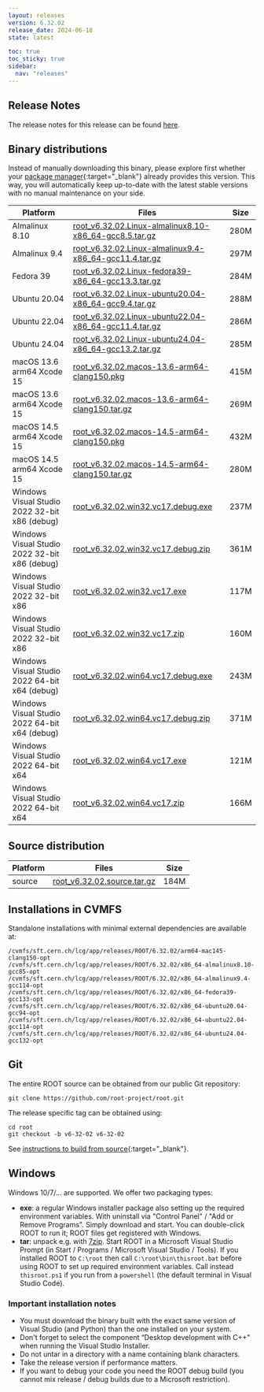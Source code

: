 ```yaml
---
layout: releases
version: 6.32.02
release_date: 2024-06-18
state: latest

toc: true
toc_sticky: true
sidebar:
  nav: "releases"
---
```



## Release Notes

The release notes for this release can be found [here](https://root.cern/doc/v632/release-notes.html#release-6.32.02).

## Binary distributions

Instead of manually downloading this binary, please explore first whether your [package manager](../../install/#install-via-a-package-manager){:target="\_blank"} already provides this version.
This way, you will automatically keep up-to-date with the latest stable versions with no manual maintenance on your side.

| Platform       | Files | Size |
|-----------|-------|-----|
| Almalinux 8.10 | [root_v6.32.02.Linux-almalinux8.10-x86_64-gcc8.5.tar.gz](https://root.cern/download/root_v6.32.02.Linux-almalinux8.10-x86_64-gcc8.5.tar.gz) | 280M |
| Almalinux 9.4 | [root_v6.32.02.Linux-almalinux9.4-x86_64-gcc11.4.tar.gz](https://root.cern/download/root_v6.32.02.Linux-almalinux9.4-x86_64-gcc11.4.tar.gz) | 297M |
| Fedora 39 | [root_v6.32.02.Linux-fedora39-x86_64-gcc13.3.tar.gz](https://root.cern/download/root_v6.32.02.Linux-fedora39-x86_64-gcc13.3.tar.gz) | 284M |
| Ubuntu 20.04 | [root_v6.32.02.Linux-ubuntu20.04-x86_64-gcc9.4.tar.gz](https://root.cern/download/root_v6.32.02.Linux-ubuntu20.04-x86_64-gcc9.4.tar.gz) | 288M |
| Ubuntu 22.04 | [root_v6.32.02.Linux-ubuntu22.04-x86_64-gcc11.4.tar.gz](https://root.cern/download/root_v6.32.02.Linux-ubuntu22.04-x86_64-gcc11.4.tar.gz) | 286M |
| Ubuntu 24.04 | [root_v6.32.02.Linux-ubuntu24.04-x86_64-gcc13.2.tar.gz](https://root.cern/download/root_v6.32.02.Linux-ubuntu24.04-x86_64-gcc13.2.tar.gz) | 285M |
| macOS 13.6 arm64 Xcode 15 | [root_v6.32.02.macos-13.6-arm64-clang150.pkg](https://root.cern/download/root_v6.32.02.macos-13.6-arm64-clang150.pkg) | 415M |
| macOS 13.6 arm64 Xcode 15 | [root_v6.32.02.macos-13.6-arm64-clang150.tar.gz](https://root.cern/download/root_v6.32.02.macos-13.6-arm64-clang150.tar.gz) | 269M |
| macOS 14.5 arm64 Xcode 15 | [root_v6.32.02.macos-14.5-arm64-clang150.pkg](https://root.cern/download/root_v6.32.02.macos-14.5-arm64-clang150.pkg) | 432M |
| macOS 14.5 arm64 Xcode 15 | [root_v6.32.02.macos-14.5-arm64-clang150.tar.gz](https://root.cern/download/root_v6.32.02.macos-14.5-arm64-clang150.tar.gz) | 280M |
| Windows Visual Studio 2022 32-bit x86  (debug) | [root_v6.32.02.win32.vc17.debug.exe](https://root.cern/download/root_v6.32.02.win32.vc17.debug.exe) | 237M |
| Windows Visual Studio 2022 32-bit x86  (debug) | [root_v6.32.02.win32.vc17.debug.zip](https://root.cern/download/root_v6.32.02.win32.vc17.debug.zip) | 361M |
| Windows Visual Studio 2022 32-bit x86  | [root_v6.32.02.win32.vc17.exe](https://root.cern/download/root_v6.32.02.win32.vc17.exe) | 117M |
| Windows Visual Studio 2022 32-bit x86  | [root_v6.32.02.win32.vc17.zip](https://root.cern/download/root_v6.32.02.win32.vc17.zip) | 160M |
| Windows Visual Studio 2022 64-bit x64  (debug) | [root_v6.32.02.win64.vc17.debug.exe](https://root.cern/download/root_v6.32.02.win64.vc17.debug.exe) | 243M |
| Windows Visual Studio 2022 64-bit x64  (debug) | [root_v6.32.02.win64.vc17.debug.zip](https://root.cern/download/root_v6.32.02.win64.vc17.debug.zip) | 371M |
| Windows Visual Studio 2022 64-bit x64  | [root_v6.32.02.win64.vc17.exe](https://root.cern/download/root_v6.32.02.win64.vc17.exe) | 121M |
| Windows Visual Studio 2022 64-bit x64  | [root_v6.32.02.win64.vc17.zip](https://root.cern/download/root_v6.32.02.win64.vc17.zip) | 166M |

## Source distribution

| Platform       | Files | Size |
|-----------|-------|-----|
| source | [root_v6.32.02.source.tar.gz](https://root.cern/download/root_v6.32.02.source.tar.gz) | 184M |


## Installations in CVMFS

Standalone installations with minimal external dependencies are available at:
~~~
/cvmfs/sft.cern.ch/lcg/app/releases/ROOT/6.32.02/arm64-mac145-clang150-opt
/cvmfs/sft.cern.ch/lcg/app/releases/ROOT/6.32.02/x86_64-almalinux8.10-gcc85-opt
/cvmfs/sft.cern.ch/lcg/app/releases/ROOT/6.32.02/x86_64-almalinux9.4-gcc114-opt
/cvmfs/sft.cern.ch/lcg/app/releases/ROOT/6.32.02/x86_64-fedora39-gcc133-opt
/cvmfs/sft.cern.ch/lcg/app/releases/ROOT/6.32.02/x86_64-ubuntu20.04-gcc94-opt
/cvmfs/sft.cern.ch/lcg/app/releases/ROOT/6.32.02/x86_64-ubuntu22.04-gcc114-opt
/cvmfs/sft.cern.ch/lcg/app/releases/ROOT/6.32.02/x86_64-ubuntu24.04-gcc132-opt
~~~


## Git

The entire ROOT source can be obtained from our public Git repository:

~~~
git clone https://github.com/root-project/root.git
~~~
The release specific tag can be obtained using:
~~~
cd root
git checkout -b v6-32-02 v6-32-02
~~~

See [instructions to build from source](../../install/#build-from-source){:target="\_blank"}.

## Windows

Windows 10/7/... are supported. We offer two packaging types:

 * **exe**: a regular Windows installer package also setting up the required environment variables. With uninstall via "Control Panel" / "Add or Remove Programs". Simply download and start. You can double-click ROOT to run it; ROOT files get registered with Windows.
 * **tar**: unpack e.g. with [7zip](https://www.7-zip.org). Start ROOT in a Microsoft Visual Studio Prompt (in Start / Programs / Microsoft Visual Studio / Tools). If you installed ROOT to `C:\root` then call `C:\root\bin\thisroot.bat` before using ROOT to set up required environment variables. Call instead `thisroot.ps1` if you run from a `powershell` (the default terminal in Visual Studio Code).

### Important installation notes

 * You must download the binary built with the exact same version of Visual Studio (and Python) than the one installed on your system.
 * Don't forget to select the component “Desktop development with C++" when running the Visual Studio Installer.
 * Do not untar in a directory with a name containing blank characters.
 * Take the release version if performance matters.
 * If you want to debug your code you need the ROOT debug build (you cannot mix release / debug builds due to a Microsoft restriction).
